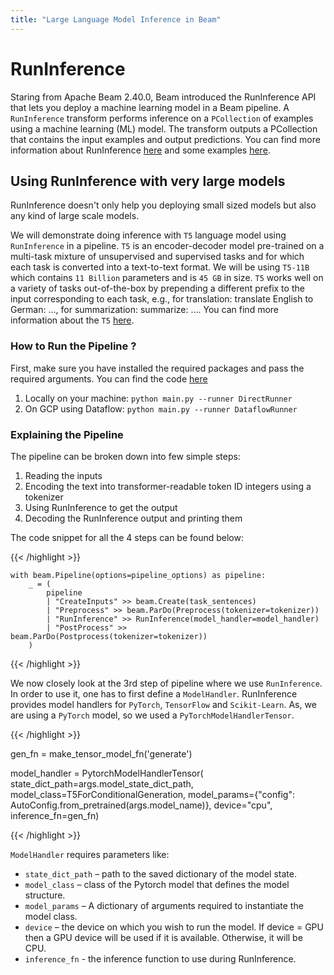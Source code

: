 ```yaml
---
title: "Large Language Model Inference in Beam"
---
```

<!--
Licensed under the Apache License, Version 2.0 (the "License");
you may not use this file except in compliance with the License.
You may obtain a copy of the License at

http://www.apache.org/licenses/LICENSE-2.0

Unless required by applicable law or agreed to in writing, software
distributed under the License is distributed on an "AS IS" BASIS,
WITHOUT WARRANTIES OR CONDITIONS OF ANY KIND, either express or implied.
See the License for the specific language governing permissions and
limitations under the License.
-->

# RunInference
Staring from Apache Beam 2.40.0, Beam introduced the RunInference API that lets you deploy a machine learning model in a Beam pipeline. A `RunInference` transform performs inference on a `PCollection` of examples using a machine learning (ML) model. The transform outputs a PCollection that contains the input examples and output predictions. You can find more information about RunInference [here](https://beam.apache.org/documentation/transforms/python/elementwise/runinference/) and some examples [here](https://github.com/apache/beam/tree/master/sdks/python/apache_beam/examples/inference).


## Using RunInference with very large models
RunInference doesn't only help you deploying small sized models but also any kind of large scale models.

We will demonstrate doing inference with  `T5` language model using `RunInference` in a pipeline. `T5` is an encoder-decoder model pre-trained on a multi-task mixture of unsupervised and supervised tasks and for which each task is converted into a text-to-text format. We will be using `T5-11B` which contains `11 Billion` parameters and is `45 GB` in size. `T5` works well on a variety of tasks out-of-the-box by prepending a different prefix to the input corresponding to each task, e.g., for translation: translate English to German: …, for summarization: summarize: …. You can find more information about the `T5` [here](https://huggingface.co/docs/transformers/model_doc/t5).

### How to Run the Pipeline ?
First, make sure you have installed the required packages and pass the required arguments.
You can find the code [here](https://github.com/apache/beam/tree/master/sdks/python/apache_beam/examples/inference/large_language_modeling/main.py)

1. Locally on your machine: `python main.py --runner DirectRunner`
2. On GCP using Dataflow: `python main.py --runner DataflowRunner`

### Explaining the Pipeline
The pipeline can be broken down into few simple steps:
1. Reading the inputs
2. Encoding the text into transformer-readable token ID integers using a tokenizer
3. Using RunInference to get the output
4. Decoding the RunInference output and printing them

The code snippet for all the 4 steps can be found below:

{{< /highlight >}}

    with beam.Pipeline(options=pipeline_options) as pipeline:
        _ = (
            pipeline
            | "CreateInputs" >> beam.Create(task_sentences)
            | "Preprocess" >> beam.ParDo(Preprocess(tokenizer=tokenizer))
            | "RunInference" >> RunInference(model_handler=model_handler)
            | "PostProcess" >> beam.ParDo(Postprocess(tokenizer=tokenizer))
        )

{{< /highlight >}}

We now closely look at the 3rd step of pipeline where we use `RunInference`.
In order to use it, one has to first define a `ModelHandler`. RunInference provides model handlers for `PyTorch`, `TensorFlow` and `Scikit-Learn`. As, we are using a `PyTorch` model, so we used a `PyTorchModelHandlerTensor`.

{{< /highlight >}}

  gen_fn = make_tensor_model_fn('generate')

  model_handler = PytorchModelHandlerTensor(
      state_dict_path=args.model_state_dict_path,
      model_class=T5ForConditionalGeneration,
      model_params={"config": AutoConfig.from_pretrained(args.model_name)},
      device="cpu",
      inference_fn=gen_fn)

{{< /highlight >}}

`ModelHandler` requires parameters like:
* `state_dict_path` – path to the saved dictionary of the model state.
* `model_class` – class of the Pytorch model that defines the model structure.
* `model_params` – A dictionary of arguments required to instantiate the model class.
* `device` – the device on which you wish to run the model. If device = GPU then a GPU device will be used if it is available. Otherwise, it will be CPU.
* `inference_fn` -  the inference function to use during RunInference.
